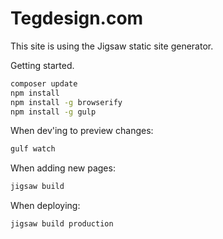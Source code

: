 # Tegdesign.com

This site is using the Jigsaw static site generator.

Getting started.

```sh
composer update
npm install
npm install -g browserify
npm install -g gulp
```

When dev'ing to preview changes:
```sh
gulf watch
```

When adding new pages:
```sh
jigsaw build
```

When deploying:
```sh
jigsaw build production
```